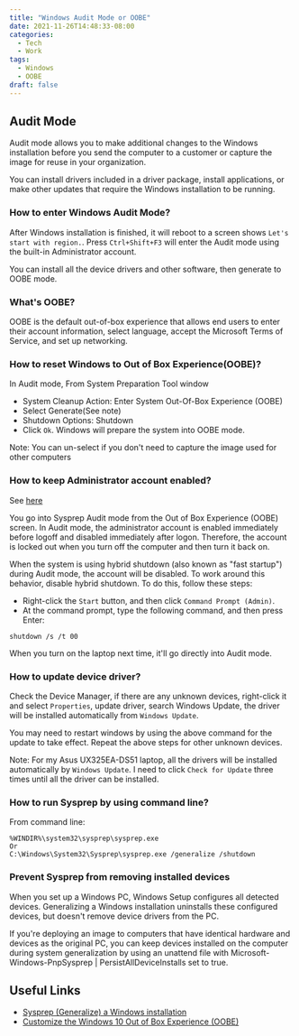 ```yaml
---
title: "Windows Audit Mode or OOBE"
date: 2021-11-26T14:48:33-08:00
categories:
  - Tech
  - Work
tags:
  - Windows
  - OOBE
draft: false
---
```


## Audit Mode
Audit mode allows you to make additional changes to the Windows installation before you send the computer to a customer 
or capture the image for reuse in your organization. 

You can install drivers included in a driver package, 
install applications, or make other updates that require the Windows installation to be running.

### How to enter Windows Audit Mode?
After Windows installation is finished, it will reboot to a screen shows `Let's start with region.`.
Press `Ctrl+Shift+F3` will enter the Audit mode using the built-in Administrator account.

You can install all the device drivers and other software, then generate to OOBE mode.

### What's OOBE?
OOBE is the default out-of-box experience that allows end users to enter their account information, 
select language, accept the Microsoft Terms of Service, and set up networking.

### How to reset Windows to Out of Box Experience(OOBE)?
In Audit mode, From System Preparation Tool window
* System Cleanup Action: Enter System Out-Of-Box Experience (OOBE)
* Select Generate(See note)
* Shutdown Options: Shutdown
* Click `Ok`. Windows will prepare the system into OOBE mode.

Note: You can un-select if you don't need to capture the image used for other computers

### How to keep Administrator account enabled?
See [here](https://support.microsoft.com/en-us/topic/21f02ac5-8fea-f3e9-313a-bb5276e11688)

You go into Sysprep Audit mode from the Out of Box Experience (OOBE) screen.
In Audit mode, the administrator account is enabled immediately before logoff and disabled immediately after logon.
Therefore, the account is locked out when you turn off the computer and then turn it back on.

When the system is using hybrid shutdown (also known as "fast startup") during Audit mode, the account will be disabled.
To work around this behavior, disable hybrid shutdown. To do this, follow these steps:
* Right-click the `Start` button, and then click `Command Prompt (Admin)`.
* At the command prompt, type the following command, and then press Enter:
```
shutdown /s /t 00
```

When you turn on the laptop next time, it'll go directly into Audit mode.

### How to update device driver?
Check the Device Manager, if there are any unknown devices, right-click it and select `Properties`,
update driver, search Windows Update, the driver will be installed automatically from `Windows Update`.

You may need to restart windows by using the above command for the update to take effect.
Repeat the above steps for other unknown devices.

Note: 
For my Asus UX325EA-DS51 laptop, all the drivers will be installed automatically by `Windows Update`.
I need to click `Check for Update` three times until all the driver can be installed. 

### How to run Sysprep by using command line?
From command line:
```
%WINDIR%\system32\sysprep\sysprep.exe 
Or
C:\Windows\System32\Sysprep\sysprep.exe /generalize /shutdown
```

### Prevent Sysprep from removing installed devices
When you set up a Windows PC, Windows Setup configures all detected devices.
Generalizing a Windows installation uninstalls these configured devices, 
but doesn't remove device drivers from the PC.

If you're deploying an image to computers that have identical hardware and devices as the original PC,
you can keep devices installed on the computer during system generalization by using an unattend file with
Microsoft-Windows-PnpSysprep | PersistAllDeviceInstalls set to true.

## Useful Links
* [Sysprep (Generalize) a Windows installation](https://docs.microsoft.com/en-us/windows-hardware/manufacture/desktop/sysprep--generalize--a-windows-installation?view=windows-11)
* [Customize the Windows 10 Out of Box Experience (OOBE)](https://docs.microsoft.com/en-us/windows-hardware/customize/desktop/customize-oobe)

